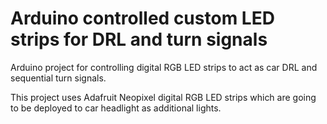 # Arduino controlled custom LED strips for DRL and turn signals
Arduino project for controlling digital RGB LED strips to act as car DRL and sequential turn signals.

This project uses Adafruit Neopixel digital RGB LED strips which are going to be deployed to car headlight as additional lights.
